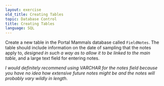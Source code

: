 ```yaml
---
layout: exercise
old_title: Creating Tables
topic: Database Control
title: Creating Tables
language: SQL
---
```


Create a new table in the Portal Mammals database called `FieldNotes`. The table should include information on the date of sampling that the notes apply to, 
*designed in such a way as to allow it to be linked to the main table*, and a 
large text field for entering notes.

*I would definitely recommend using VARCHAR for the notes field because you have 
no idea how extensive future notes might be and the notes will probably vary 
wildly in length*.
